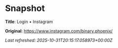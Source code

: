 # Snapshot

**Title**: Login • Instagram

**Original**: <https://www.instagram.com/binary.phoenix/>

_Last refreshed: 2025-10-31T20:15:17.058973+00:00Z_
